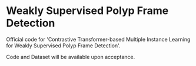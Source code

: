 # Weakly Supervised Polyp Frame Detection

Official code for 'Contrastive Transformer-based Multiple Instance Learning for Weakly Supervised Polyp Frame Detection'. 

Code and Dataset will be available upon acceptance. 
